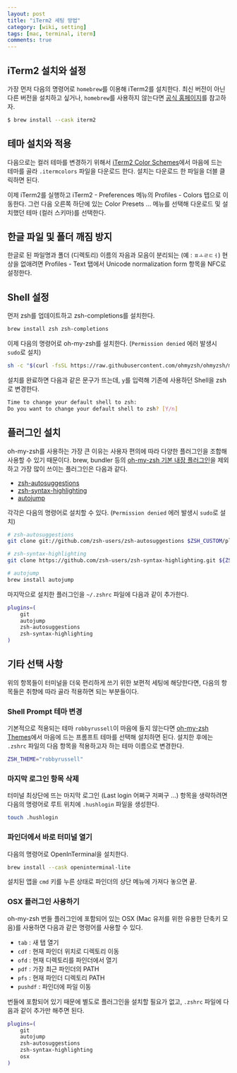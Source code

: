 ```yaml
---
layout: post
title: "iTerm2 세팅 방법"
category: [wiki, setting]
tags: [mac, terminal, iterm]
comments: true
---
```


## iTerm2 설치와 설정

가장 먼저 다음의 명령어로 `homebrew`를 이용해 iTerm2를 설치한다. 최신 버전이 아닌 다른 버전을 설치하고 싶거나, `homebrew`를 사용하지 않는다면 [공식 홈페이지](https://iterm2.com/downloads.html)를 참고하자.

```bash
$ brew install --cask iterm2
```

## 테마 설치와 적용

다음으로는 컬러 테마를 변경하기 위해서 [iTerm2 Color Schemes](https://iterm2colorschemes.com/)에서 마음에 드는 테마를 골라 `.itermcolors` 파일을 다운로드 한다. 설치는 다운로드 한 파일을 더블 클릭하면 된다.

이제 iTerm2를 실행하고 iTerm2 - Preferences 메뉴의 Profiles - Colors 탭으로 이동한다. 그런 다음 오른쪽 하단에 있는 Color Presets ... 메뉴를 선택해 다운로드 및 설치했던 테마 (컬러 스키마)를 선택한다.

## 한글 파일 및 폴더 깨짐 방지

한글로 된 파일명과 폴더 (디렉토리) 이름의 자음과 모음이 분리되는 (예 : `ㅍㅗㄹㄷㅓ`) 현상을 없애려면 Profiles - Text 탭에서 Unicode normalization form 항목을 NFC로 설정한다.

## Shell 설정

먼저 zsh를 업데이트하고 zsh-completions를 설치한다.

```bash
brew install zsh zsh-completions
```

이제 다음의 명령어로 oh-my-zsh를 설치한다. (`Permission denied` 에러 발생시 `sudo`로 설치)

```bash
sh -c "$(curl -fsSL https://raw.githubusercontent.com/ohmyzsh/ohmyzsh/master/tools/install.sh)"
```

설치를 완료하면 다음과 같은 문구가 뜨는데, `y`를 입력해 기존에 사용하던 Shell을 zsh로 변경한다.

```bash
Time to change your default shell to zsh:
Do you want to change your default shell to zsh? [Y/n]
```

## 플러그인 설치

oh-my-zsh를 사용하는 가장 큰 이유는 사용자 편의에 따라 다양한 플러그인을 조합해 사용할 수 있기 때문이다. brew, bundler 등의 [oh-my-zsh 기본 내장 플러그인](https://github.com/ohmyzsh/ohmyzsh/wiki/Plugins)을 제외하고 가장 많이 쓰이는 플러그인은 다음과 같다.

- [zsh-autosuggestions](https://github.com/zsh-users/zsh-autosuggestions)
- [zsh-syntax-highlighting](https://github.com/zsh-users/zsh-syntax-highlighting)
- [autojump](https://github.com/wting/autojump)

각각은 다음의 명령어로 설치할 수 있다. (`Permission denied` 에러 발생시 `sudo`로 설치)

```bash
# zsh-autosuggestions
git clone git://github.com/zsh-users/zsh-autosuggestions $ZSH_CUSTOM/plugins/zsh-autosuggestions

# zsh-syntax-highlighting
git clone https://github.com/zsh-users/zsh-syntax-highlighting.git ${ZSH_CUSTOM:-~/.oh-my-zsh/custom}/plugins/zsh-syntax-highlighting

# autojump
brew install autojump
```

마지막으로 설치한 플러그인을 `~/.zshrc` 파일에 다음과 같이 추가한다.

```bash
plugins=(
    git
    autojump
    zsh-autosuggestions
    zsh-syntax-highlighting
)
```

## 기타 선택 사항

위의 항목들이 터미널을 더욱 편리하게 쓰기 위한 보편적 세팅에 해당한다면, 다음의 항목들은 취향에 따라 골라 적용하면 되는 부분들이다.

### Shell Prompt 테마 변경

기본적으로 적용되는 테마 `robbyrussell`이 마음에 들지 않는다면 [oh-my-zsh Themes](https://github.com/ohmyzsh/ohmyzsh/wiki/Themes)에서 마음에 드는 프롬프트 테마를 선택해 설치하면 된다. 설치한 후에는 `.zshrc` 파일의 다음 항목을 적용하고자 하는 테마 이름으로 변경한다.

```bash
ZSH_THEME="robbyrussell"
```

### 마지막 로그인 항목 삭제

터미널 최상단에 뜨는 마지막 로그인 (Last login 어쩌구 저쩌구 ...) 항목을 생략하려면 다음의 명령어로 루트 위치에 `.hushlogin` 파일을 생성한다.

```bash
touch .hushlogin
```

### 파인더에서 바로 터미널 열기

다음의 명령어로 OpenInTerminal을 설치한다.

```bash
brew install --cask openinterminal-lite
```

설치된 앱을 `cmd` 키를 누른 상태로 파인더의 상단 메뉴에 가져다 놓으면 끝.

### OSX 플러그인 사용하기

oh-my-zsh 번들 플러그인에 포함되어 있는 OSX (Mac 유저를 위한 유용한 단축키 모음)를 사용하면 다음과 같은 명령어를 사용할 수 있다.

- `tab` : 새 탭 열기
- `cdf` : 현재 파인더 위치로 디렉토리 이동
- `ofd` : 현재 디렉토리를 파인더에서 열기
- `pdf` : 가장 최근 파인더의 PATH
- `pfs` : 현재 파인더 디렉토리 PATH
- `pushdf` : 파인더에 파일 이동

번들에 포함되어 있기 때문에 별도로 플러그인을 설치할 필요가 없고, `.zshrc` 파일에 다음과 같이 추가만 해주면 된다.

```bash
plugins=(
    git
    autojump
    zsh-autosuggestions
    zsh-syntax-highlighting
    osx
)
```
